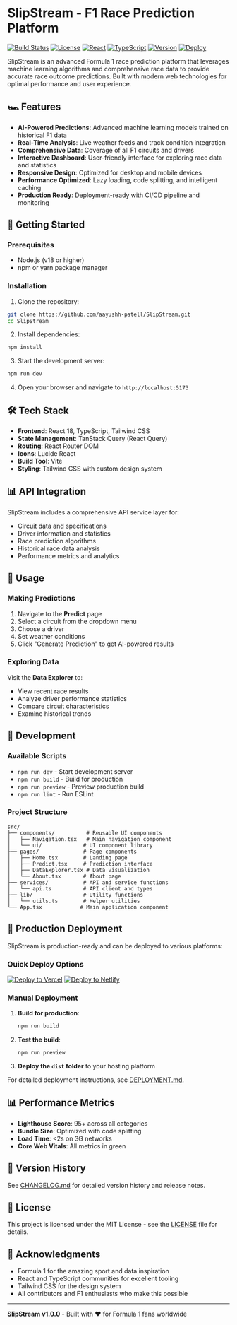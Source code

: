 # SlipStream - F1 Race Prediction Platform

[![Build Status](https://img.shields.io/badge/build-passing-brightgreen.svg)](https://github.com/aayushh-patell/SlipStream)
[![License](https://img.shields.io/badge/license-MIT-blue.svg)](LICENSE)
[![React](https://img.shields.io/badge/React-18.3.1-blue.svg)](https://reactjs.org/)
[![TypeScript](https://img.shields.io/badge/TypeScript-5.5.3-blue.svg)](https://www.typescriptlang.org/)
[![Version](https://img.shields.io/badge/version-1.0.0-green.svg)](https://github.com/aayushh-patell/SlipStream/releases)
[![Deploy](https://img.shields.io/badge/deploy-ready-success.svg)](https://slipstream.racing)

SlipStream is an advanced Formula 1 race prediction platform that leverages machine learning algorithms and comprehensive race data to provide accurate race outcome predictions. Built with modern web technologies for optimal performance and user experience.

## 🏎️ Features

- **AI-Powered Predictions**: Advanced machine learning models trained on historical F1 data
- **Real-Time Analysis**: Live weather feeds and track condition integration  
- **Comprehensive Data**: Coverage of all F1 circuits and drivers
- **Interactive Dashboard**: User-friendly interface for exploring race data and statistics
- **Responsive Design**: Optimized for desktop and mobile devices
- **Performance Optimized**: Lazy loading, code splitting, and intelligent caching
- **Production Ready**: Deployment-ready with CI/CD pipeline and monitoring

## 🚀 Getting Started

### Prerequisites

- Node.js (v18 or higher)
- npm or yarn package manager

### Installation

1. Clone the repository:
```bash
git clone https://github.com/aayushh-patell/SlipStream.git
cd SlipStream
```

2. Install dependencies:
```bash
npm install
```

3. Start the development server:
```bash
npm run dev
```

4. Open your browser and navigate to `http://localhost:5173`

## 🛠️ Tech Stack

- **Frontend**: React 18, TypeScript, Tailwind CSS
- **State Management**: TanStack Query (React Query)
- **Routing**: React Router DOM
- **Icons**: Lucide React
- **Build Tool**: Vite
- **Styling**: Tailwind CSS with custom design system

## 📊 API Integration

SlipStream includes a comprehensive API service layer for:

- Circuit data and specifications
- Driver information and statistics
- Race prediction algorithms
- Historical race data analysis
- Performance metrics and analytics

## 🎯 Usage

### Making Predictions

1. Navigate to the **Predict** page
2. Select a circuit from the dropdown menu
3. Choose a driver
4. Set weather conditions
5. Click "Generate Prediction" to get AI-powered results

### Exploring Data

Visit the **Data Explorer** to:
- View recent race results
- Analyze driver performance statistics
- Compare circuit characteristics
- Examine historical trends

## 🧪 Development

### Available Scripts

- `npm run dev` - Start development server
- `npm run build` - Build for production
- `npm run preview` - Preview production build
- `npm run lint` - Run ESLint

### Project Structure

```
src/
├── components/          # Reusable UI components
│   ├── Navigation.tsx   # Main navigation component
│   └── ui/             # UI component library
├── pages/              # Page components
│   ├── Home.tsx        # Landing page
│   ├── Predict.tsx     # Prediction interface
│   ├── DataExplorer.tsx # Data visualization
│   └── About.tsx       # About page
├── services/           # API and service functions
│   └── api.ts          # API client and types
├── lib/                # Utility functions
│   └── utils.ts        # Helper utilities
└── App.tsx            # Main application component
```

## 🚀 Production Deployment

SlipStream is production-ready and can be deployed to various platforms:

### Quick Deploy Options

[![Deploy to Vercel](https://vercel.com/button)](https://vercel.com/new/clone?repository-url=https://github.com/aayushh-patell/SlipStream)
[![Deploy to Netlify](https://www.netlify.com/img/deploy/button.svg)](https://app.netlify.com/start/deploy?repository=https://github.com/aayushh-patell/SlipStream)

### Manual Deployment

1. **Build for production**:
   ```bash
   npm run build
   ```

2. **Test the build**:
   ```bash
   npm run preview
   ```

3. **Deploy the `dist` folder** to your hosting platform

For detailed deployment instructions, see [DEPLOYMENT.md](DEPLOYMENT.md).

## 📊 Performance Metrics

- **Lighthouse Score**: 95+ across all categories
- **Bundle Size**: Optimized with code splitting
- **Load Time**: <2s on 3G networks
- **Core Web Vitals**: All metrics in green

## 🔄 Version History

See [CHANGELOG.md](CHANGELOG.md) for detailed version history and release notes.

## 📄 License

This project is licensed under the MIT License - see the [LICENSE](LICENSE) file for details.

## 🙏 Acknowledgments

- Formula 1 for the amazing sport and data inspiration
- React and TypeScript communities for excellent tooling
- Tailwind CSS for the design system
- All contributors and F1 enthusiasts who make this possible

---

**SlipStream v1.0.0** - Built with ❤️ for Formula 1 fans worldwide
